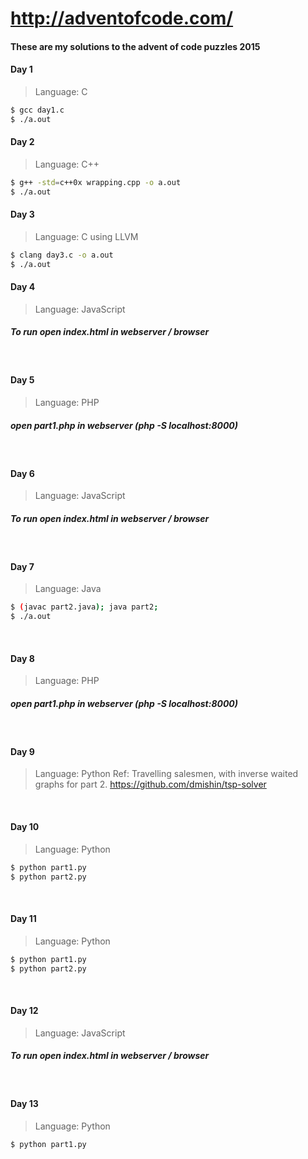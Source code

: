 # http://adventofcode.com/
#### These are my solutions to the advent of code puzzles 2015

#### Day 1
 > Language: C
```sh
$ gcc day1.c
$ ./a.out
```

#### Day 2
 > Language: C++
 
```sh
$ g++ -std=c++0x wrapping.cpp -o a.out
$ ./a.out
```

#### Day 3
 > Language: C using LLVM
```sh
$ clang day3.c -o a.out
$ ./a.out
```

#### Day 4
 > Language: JavaScript

##### To run open index.html in webserver / browser

&nbsp;
#### Day 5
 > Language: PHP

##### open part1.php in webserver (php -S localhost:8000)
&nbsp;

#### Day 6
 > Language: JavaScript

##### To run open index.html in webserver / browser
&nbsp;

#### Day 7
 > Language: Java
```sh
$ (javac part2.java); java part2;
$ ./a.out
```

&nbsp;
#### Day 8
 > Language: PHP

##### open part1.php in webserver (php -S localhost:8000)
&nbsp;

#### Day 9
 > Language: Python
Ref: Travelling salesmen, with inverse waited graphs for part 2.
https://github.com/dmishin/tsp-solver

&nbsp;
#### Day 10
 > Language: Python
```sh
$ python part1.py
$ python part2.py
```
 
&nbsp; 
#### Day 11
 > Language: Python
```sh
$ python part1.py
$ python part2.py
```

&nbsp;
#### Day 12
 > Language: JavaScript

##### To run open index.html in webserver / browser
&nbsp;

#### Day 13
 > Language: Python
```sh
$ python part1.py
```
